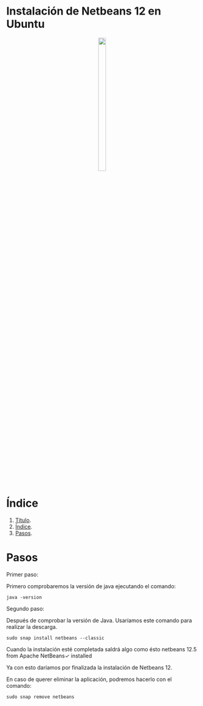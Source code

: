 # Instalación de Netbeans 12 en Ubuntu
<p align=center>
  <img src="https://upload.wikimedia.org/wikipedia/commons/thumb/9/98/Apache_NetBeans_Logo.svg/666px-Apache_NetBeans_Logo.svg.png" width="20%" height="30%">
</p>


# Índice
1. [Título](#Instalación-de-Netbeans-12-en-Ubuntu).
2. [Índice](#Indice).
3. [Pasos](#Pasos).

# Pasos
Primer paso:

Primero comprobaremos la versión de java ejecutando el comando:
```
java -version
```
  
Segundo paso:

Después de comprobar la versión de Java. Usaríamos este comando para realizar la descarga.
```
sudo snap install netbeans --classic
```
 
Cuando la instalación esté completada saldrá algo como ésto netbeans 12.5 from Apache NetBeans✓ installed

Ya con esto daríamos por finalizada la instalación de Netbeans 12.

En caso de querer eliminar la aplicación, podremos hacerlo con el comando:
```
sudo snap remove netbeans
```
